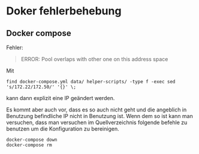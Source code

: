 # Doker fehlerbehebung 


## Docker compose

Fehler: 
> ERROR: Pool overlaps with other one on this address space

Mit 

`find docker-compose.yml data/ helper-scripts/ -type f -exec sed 's/172.22/172.50/' '{}' \;`

kann dann explizit eine IP geändert werden. 

Es kommt aber auch vor, dass es so auch nicht geht und die angeblich in Benutzung befindliche IP nicht in Benutzung ist.
Wenn dem so ist kann man versuchen, dass man versuchen im Quellverzeichnis folgende befehle zu benutzen um die Konfiguration zu bereinigen.

```
docker-compose down
docker-compose rm 
```

